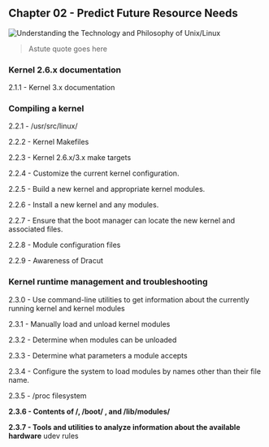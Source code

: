 ## Chapter 02 - Predict Future Resource Needs
![Understanding the Technology and Philosophy of Unix/Linux]( http://imgs.xkcd.com/comics/surgery.png "Understanding the Technology and Philosophy of Unix/Linux")
> Astute quote goes here

### Kernel 2.6.x documentation
2.1.1 - Kernel 3.x documentation

### Compiling a kernel
2.2.1 - /usr/src/linux/

2.2.2 - Kernel Makefiles

2.2.3 - Kernel 2.6.x/3.x make targets

2.2.4 - Customize the current kernel configuration.

2.2.5 - Build a new kernel and appropriate kernel modules.

2.2.6 - Install a new kernel and any modules.

2.2.7 - Ensure that the boot manager can locate the new kernel and associated files.

2.2.8 - Module configuration files

2.2.9 - Awareness of Dracut

### Kernel runtime management and troubleshooting

2.3.0 - Use command-line utilities to get information about the currently running kernel and kernel modules

2.3.1 - Manually load and unload kernel modules

2.3.2 - Determine when modules can be unloaded

2.3.3 - Determine what parameters a module accepts

2.3.4 - Configure the system to load modules by names other than their file name.

2.3.5 - /proc filesystem

**2.3.6 - Contents of /, /boot/ , and /lib/modules/**

**2.3.7 - Tools and utilities to analyze information about the available hardware** 
udev rules


